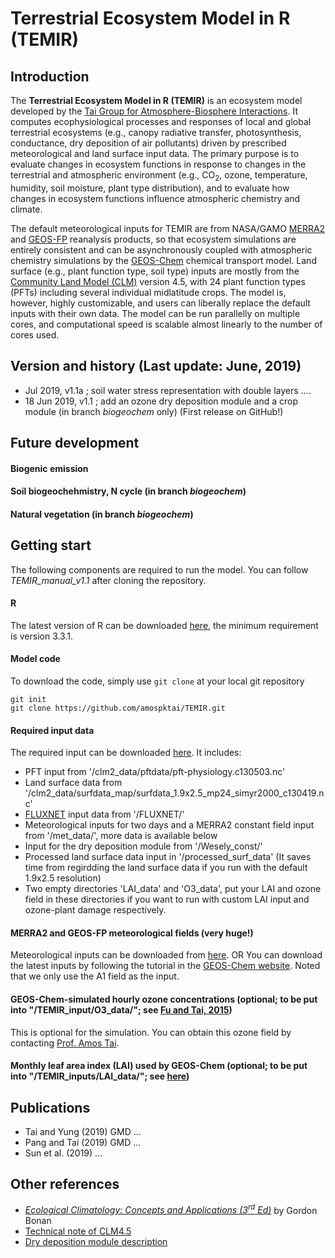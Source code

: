 # Terrestrial Ecosystem Model in R (TEMIR)

## Introduction
The **Terrestrial Ecosystem Model in R (TEMIR)** is an ecosystem model developed by the [Tai Group for Atmosphere-Biosphere Interactions](http://www.cuhk.edu.hk/sci/essc/tgabi/index.html). It computes ecophysiological processes and responses of local and global terrestrial ecosystems (e.g., canopy radiative transfer, photosynthesis, conductance, dry deposition of air pollutants) driven by prescribed meteorological and land surface input data. The primary purpose is to evaluate changes in ecosystem functions in response to changes in the terrestrial and atmospheric environment (e.g., CO<sub>2</sub>, ozone, temperature, humidity, soil moisture, plant type distribution), and to evaluate how changes in ecosystem functions influence atmospheric chemistry and climate.

The default meteorological inputs for TEMIR are from NASA/GAMO [MERRA2](http://wiki.seas.harvard.edu/geos-chem/index.php/List_of_MERRA-2_met_fields) and [GEOS-FP](http://wiki.seas.harvard.edu/geos-chem/index.php/List_of_GEOS-FP_met_fields) reanalysis products, so that ecosystem simulations are entirely consistent and can be asynchronously coupled with atmospheric chemistry simulations by the [GEOS-Chem](http://wiki.seas.harvard.edu/geos-chem/index.php/Main_Page) chemical transport model. Land surface (e.g., plant function type, soil type) inputs are mostly from the [Community Land Model (CLM)](http://www.cesm.ucar.edu/models/clm/) version 4.5, with 24 plant function types (PFTs) including several individual midlatitude crops. The model is, however, highly customizable, and users can liberally replace the default inputs with their own data. The model can be run parallelly on multiple cores, and computational speed is scalable almost linearly to the number of cores used.

## Version and history (Last update: June, 2019)
- Jul 2019,	 v1.1a	; soil water stress representation with double layers ....
- 18 Jun 2019,	 v1.1	; add an ozone dry deposition module and a crop module (in branch *biogeochem* only) (First release on GitHub!)

## Future development
#### Biogenic emission
#### Soil biogeochehmistry, N cycle (in branch *biogeochem*)
#### Natural vegetation (in branch *biogeochem*)

## Getting start
The following components are required to run the model. You can follow *TEMIR_manual_v1.1* after cloning the repository.
#### R
The latest version of R can be downloaded [here](https://www.r-project.org/), the minimum requirement is version 3.3.1.
#### Model code
To download the code, simply use `git clone` at your local git repository
```
git init
git clone https://github.com/amospktai/TEMIR.git
```
#### Required input data
The required input can be downloaded [here](https://www.dropbox.com/sh/qbcpcrc9f71ks2x/AACuI1iAiBamp4vP7lw2eubRa?dl=0). It includes:
- PFT input from '/clm2_data/pftdata/pft-physiology.c130503.nc'
- Land surface data from '/clm2_data/surfdata_map/surfdata_1.9x2.5_mp24_simyr2000_c130419.nc'
- [FLUXNET](https://fluxnet.fluxdata.org/) input data from '/FLUXNET/'
- Meteorological inputs for two days and a MERRA2 constant field input from '/met_data/', more data is available below
- Input for the dry deposition module from '/Wesely_const/'
- Processed land surface data input in '/processed_surf_data' (It saves time from regirdding the land surface data if you run with the default 1.9x2.5 resolution)
- Two empty directories 'LAI_data' and 'O3_data', put your LAI and ozone field in these directories if you want to run with custom LAI input and ozone-plant damage respectively.
#### MERRA2 and GEOS-FP meteorological fields (very huge!)
Meteorological inputs can be downloaded from [here](https://www.dropbox.com/sh/dqqs4g8lhdu2z27/AAB9WkkzPYSElD2ouur-yz3ba?dl=0). OR
You can download the latest inputs by following the tutorial in the [GEOS-Chem website](http://wiki.seas.harvard.edu/geos-chem/index.php/Downloading_GEOS-Chem_data_directories). Noted that we only use the A1 field as the input.
#### GEOS-Chem-simulated hourly ozone concentrations (optional; to be put into "/TEMIR_input/O3_data/"; see [Fu and Tai, 2015](https://www.atmos-chem-phys.net/15/10093/2015/acp-15-10093-2015.html))
This is optional for the simulation. You can obtain this ozone field by contacting [Prof. Amos Tai](amostai@cuhk.edu.hk).
#### Monthly leaf area index (LAI) used by GEOS-Chem (optional; to be put into "/TEMIR_inputs/LAI_data/"; see [here](http://wiki.seas.harvard.edu/geos-chem/index.php/Leaf_area_indices_in_GEOS-Chem))


## Publications
- Tai and Yung (2019) GMD ...
- Pang and Tai (2019) GMD ...
- Sun et al. (2019) ...

## Other references
- [*Ecological Climatology: Concepts and Applications (3<sup>rd</sup> Ed)*](http://www.cambridge.org/catalogue/catalogue.asp?isbn=9781107043770) by Gordon Bonan
- [Technical note of CLM4.5](https://www.dropbox.com/s/tlno1pbh4axdn6f/CLM45_Tech_Note.pdf?dl=0)
- [Dry deposition module description](http://wiki.seas.harvard.edu/geos-chem/index.php/Dry_deposition)
